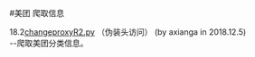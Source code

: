 #美团
爬取信息

18.2[changeproxyR2.py](https://github.com/axianga/python/blob/master/mt/mt_list.py)                  （伪装头访问）
(by axianga in 2018.12.5)   
    --爬取美团分类信息。
